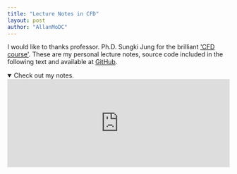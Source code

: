 ```yaml
---
title: "Lecture Notes in CFD"
layout: post
author: "AllanMoDC"
---
```

I would like to thanks professor. Ph.D. Sungki Jung for the brilliant ['CFD course'](https://sites.google.com/site/aaerolab/lecture/cfd-postgraduate?authuser=0 "CFD postgraduate").
These are my personal lecture notes, source code included in the following text and available at [GitHub](https://github.com/allanmodc/cfd "https://github.com/allanmodc/cfd").

<details open=true class="details">
<summary>Check out my notes.</summary>
<iframe src="https://allanmodc.github.io/cfd" 
        onload='javascript:(function(o){o.style.height=o.contentWindow.document.body.offsetHeight+"px";}(this));' 
        style="height:200px;
               width:100%;
               border:none;
               overflow:hidden;"
        scrolling="no">
</iframe>
</details>

<script>
  var visited = false;
  if (!visited) {
      var elements = document.getElementsByClassName("details");
      elements.forEach((element) => {
          element.open=false;
      });
      visited = true;
  }
</script>
